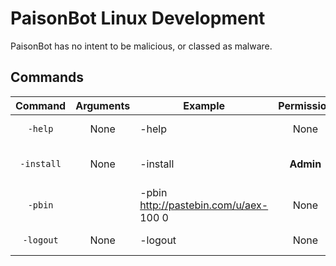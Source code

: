 # PaisonBot Linux Development
PaisonBot has no intent to be malicious, or classed as malware.

## Commands
|   Command   |      Arguments       |      Example                           | Permission |       Function Use                      |
|:-----------:|:--------------------:|----------------------------------------|:----------:|:---------------------------------------:|
| `-help`     | None                 | -help                                  | None       | Displays Help Region                    |
| `-install`  | None                 | -install                               | __Admin__  | Installs Requirements to hosts in list  |
| `-pbin`     | <URL> <VIEWS> <INTV> | -pbin http://pastebin.com/u/aex- 100 0 | None       | Sends Views to a paste / profile        |
| `-logout`   | None                 | -logout                                | None       | Logs out of the shell                   |
